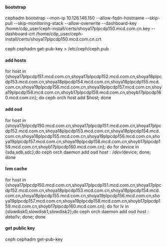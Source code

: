 #### bootstrap
cephadm bootstrap --mon-ip 10.126.146.150 --allow-fqdn-hostname --skip-pull --skip-monitoring-stack --allow-overwrite --dashboard-key /home/cdp_user/ceph-install/certs/shoya17plpcdp150.mcd.com.cn.key --dashboard-crt /home/cdp_user/ceph-install/certs/shoya17plpcdp150.mcd.com.cn.crt

ceph cephadm get-pub-key > /etc/ceph/ceph.pub

#### add hosts
for host in {shoya17plpcdp151.mcd.com.cn,shoya17plpcdp152.mcd.com.cn,shoya18plpcdp153.mcd.com.cn,shoya18plpcdp154.mcd.com.cn,shoya18plpcdp155.mcd.com.cn,shoya19plpcdp156.mcd.com.cn,shoya19plpcdp157.mcd.com.cn,shoya19plpcdp158.mcd.com.cn,shoyb17plpcdp159.mcd.com.cn,shoyb17plpcdp160.mcd.com.cn}; do ceph orch host add $host; done

#### add osd
for host in {shoya17plpcdp150.mcd.com.cn,shoya17plpcdp151.mcd.com.cn,shoya17plpcdp152.mcd.com.cn,shoya18plpcdp153.mcd.com.cn,shoya18plpcdp154.mcd.com.cn,shoya18plpcdp155.mcd.com.cn,shoya19plpcdp156.mcd.com.cn,shoya19plpcdp157.mcd.com.cn,shoya19plpcdp158.mcd.com.cn,shoyb17plpcdp159.mcd.com.cn,shoyb17plpcdp160.mcd.com.cn}; do for device in {sda,sdb,sdc};do ceph orch daemon add osd $host:/dev/$device; done; done

#### lvm cache
for host in {shoya17plpcdp150.mcd.com.cn,shoya17plpcdp151.mcd.com.cn,shoya17plpcdp152.mcd.com.cn,shoya18plpcdp153.mcd.com.cn,shoya18plpcdp154.mcd.com.cn,shoya18plpcdp155.mcd.com.cn,shoya19plpcdp156.mcd.com.cn,shoya19plpcdp157.mcd.com.cn,shoya19plpcdp158.mcd.com.cn,shoyb17plpcdp159.mcd.com.cn,shoyb17plpcdp160.mcd.com.cn}; do for lv in {slowdisk0,slowdisk1,slowdisk2};do ceph orch daemon add osd $host:data/$lv; done; done

#### get public key
ceph cephadm get-pub-key
